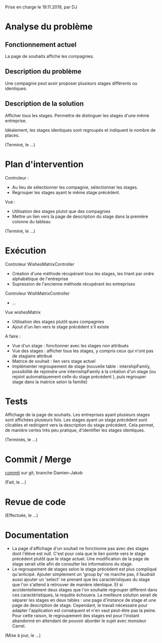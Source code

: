 Prise en charge le 19.11.2019, par DJ

# Analyse du problème

## Fonctionnement actuel

La page de souhaits affiche les compagnies.

## Description du problème

Une compagnie peut avoir proposer plusieurs stages différents ou identiques.

## Description de la solution

Afficher tous les stages. Permettre de distinguer les stages d'une même entreprise.

Idéalement, les stages identiques sont regroupés et indiquent le nombre de places.

(Terminé, le ...)

# Plan d'intervention

Controleur :
* Au lieu de sélectionner les compagnie, sélectionner les stages.
* Regrouper les stages ayant le même stage précédent.

Vue :
* Utilisation des stages plutot que des compagnies
* Mettre un lien vers la page de description du stage dans la première colonne du tableau

(Terminé, le ...)

# Exécution

Controleur WishesMatrixController
* Création d'une méthode récupérant tous les stages, les triant par ordre alphabétique de l'entreprise
* Supression de l'ancienne méthode récupérant les entreprises

Controleur WishMatrixController
* ...

Vue wishesMatrix
* Utilisation des stages plutôt ques compagnies
* Ajout d'un lien vers le stage précédent s'il existe

A faire :
* Vue d'un stage : fonctionner avec les stages non attribués
* Vue des stages : afficher tous les stages, y compris ceux qui n'ont pas de stagiaire attribué
* Matrice de souhait : lien vers stage actuel
* Implémenter regroupement de stage 
(nouvelle table : intershipFamily, possibilité de rejoindre une internshipFamily à la création d'un stage 
(ou rejoint automatiquement celle du stage précédent ), puis regrouper stage dans la matrice selon la famille)

# Tests

Affichage de la page de souhaits.
Les entreprises ayant plusieurs stages sont affichées plusieurs fois.
Les stages ayant un stage précédent sont clicables et redirigent vers la description du stage précédent.
Cela permet, de manière certes très peu pratique, d'identifier les stages identiques.

(Terminés, le ...)

# Commit / Merge

[commit](https://github.com/CPNV-ES/larasta/commit/8f5d7a13ee967a26e7684e9dece0808d95084ff3) sur git, 
branche Damien-Jakob

(Fait, le ...)

# Revue de code

(Effectuée, le ...)

# Documentation

* La page d'affichage d'un souhait ne fonctionne pas avec des stages dont l'élève est null. 
C'est pour cela que le lien pointe vers le stage précédent plutôt que le stage actuel. 
Une modification de la page de stage serait utile afin de consulter les informations du stage.
* Le regroupement de stages selon le stage précédent est plus compliqué qu'anticipé. 
Ajouter simplement un 'group by' ne marche pas, 
il faudrait aussi ajouter un 'select' ne prenant que 
les caractéristiques du stage que l'on s'attend à retrouver de manière identique.
Et si accidentellement deux stages que l'on souhaite regrouper diffèrent dans ces caractéristiques, la requête échouera.
La meilleure solution serait de séparer les stages en deux tables : 
une page d'instance de stage et une page de description de stage. 
Cependant, le travail nécessaire pour adapter l'application est conséquent et n'en vaut peut-être pas la peine. 
Pour cette raison, le regroupement des stages est pour l'instant abandonné 
en attendant de pouvoir aborder le sujet avec monsieur Carrel.

(Mise à jour, le ...)
